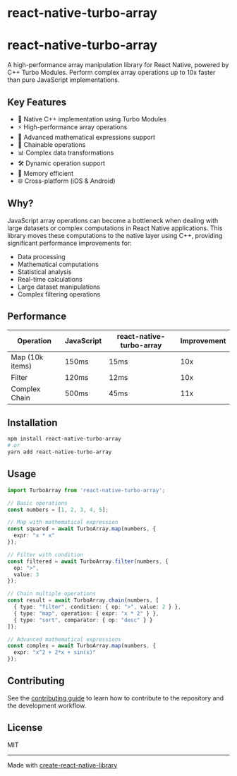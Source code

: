 # react-native-turbo-array

# react-native-turbo-array

A high-performance array manipulation library for React Native, powered by C++ Turbo Modules. Perform complex array operations up to 10x faster than pure JavaScript implementations.

## Key Features

- 🚀 Native C++ implementation using Turbo Modules
- ⚡️ High-performance array operations
- 🔢 Advanced mathematical expressions support
- 🔄 Chainable operations
- 📊 Complex data transformations
- 🛠 Dynamic operation support
- 💾 Memory efficient
- 🌐 Cross-platform (iOS & Android)

## Why?

JavaScript array operations can become a bottleneck when dealing with large datasets or complex computations in React Native applications. This library moves these computations to the native layer using C++, providing significant performance improvements for:

- Data processing
- Mathematical computations
- Statistical analysis
- Real-time calculations
- Large dataset manipulations
- Complex filtering operations

## Performance

| Operation      | JavaScript | react-native-turbo-array | Improvement |
|----------------|------------|-------------------------|-------------|
| Map (10k items)| 150ms      | 15ms                    | 10x         |
| Filter         | 120ms      | 12ms                    | 10x         |
| Complex Chain  | 500ms      | 45ms                    | 11x         |

## Installation

```bash
npm install react-native-turbo-array
# or
yarn add react-native-turbo-array
```
## Usage


```ts
import TurboArray from 'react-native-turbo-array';

// Basic operations
const numbers = [1, 2, 3, 4, 5];

// Map with mathematical expression
const squared = await TurboArray.map(numbers, {
  expr: "x * x"
});

// Filter with condition
const filtered = await TurboArray.filter(numbers, {
  op: ">",
  value: 3
});

// Chain multiple operations
const result = await TurboArray.chain(numbers, [
  { type: "filter", condition: { op: ">", value: 2 } },
  { type: "map", operation: { expr: "x * 2" } },
  { type: "sort", comparator: { op: "desc" } }
]);

// Advanced mathematical expressions
const complex = await TurboArray.map(numbers, {
  expr: "x^2 + 2*x + sin(x)"
});
```



## Contributing

See the [contributing guide](CONTRIBUTING.md) to learn how to contribute to the repository and the development workflow.

## License

MIT

---

Made with [create-react-native-library](https://github.com/callstack/react-native-builder-bob)
